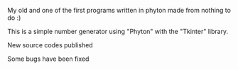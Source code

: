 
My old and one of the first programs written in phyton made from nothing to do :) 

This is a simple number generator using "Phyton" with the "Tkinter" library. 

New source codes published

Some bugs have been fixed

